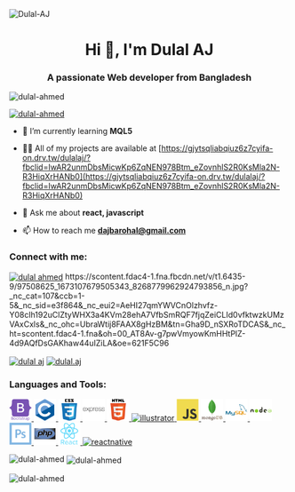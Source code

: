 
   <img src="https://scontent.fdac4-1.fna.fbcdn.net/v/t1.6435-9/97508625_1673107679505343_8268779962924793856_n.jpg?_nc_cat=107&ccb=1-5&_nc_sid=e3f864&_nc_eui2=AeHI27qmYWVCnOlzhvfz-Y08clh192uClZtyWHX3a4KVm28ehA7VfbSmRQF7fjqZeiCLId0vfktwzkUMzVAxCxls&_nc_ohc=UbraWtij8FAAX8gHzBM&tn=Gha9D_nSXRoTDCAS&_nc_ht=scontent.fdac4-1.fna&oh=00_AT8Av-g7pwVmyowKmHHtPlZ-4d9AQfDsGAKhaw44uIZiLA&oe=621F5C96" alt="Dulal-AJ">
    
<h1 align="center">Hi 👋, I'm Dulal AJ</h1>
<h3 align="center">A passionate Web developer from Bangladesh</h3>

<p align="left"> <img src="https://komarev.com/ghpvc/?username=dulal-ahmed&label=Profile%20views&color=0e75b6&style=flat" alt="dulal-ahmed" /> </p>

<p align="left"> <a href="https://github.com/ryo-ma/github-profile-trophy"><img src="https://github-profile-trophy.vercel.app/?username=dulal-ahmed" alt="dulal-ahmed" /></a> </p>

- 🌱 I’m currently learning **MQL5**

- 👨‍💻 All of my projects are available at [https://gjytsqliabqiuz6z7cyifa-on.drv.tw/dulalaj/?fbclid=IwAR2unmDbsMicwKp6ZqNEN978Btm_eZovnhlS2R0KsMla2N-R3HiqXrHANb0](https://gjytsqliabqiuz6z7cyifa-on.drv.tw/dulalaj/?fbclid=IwAR2unmDbsMicwKp6ZqNEN978Btm_eZovnhlS2R0KsMla2N-R3HiqXrHANb0)

- 💬 Ask me about **react, javascript**

- 📫 How to reach me **dajbarohal@gmail.com**

<h3 align="left">Connect with me:</h3>
<p align="left">
<a href="https://codepen.io/dulal ahmed" target="blank"><img align="center" src="https://raw.githubusercontent.com/rahuldkjain/github-profile-readme-generator/master/src/images/icons/Social/codepen.svg" alt="dulal ahmed" height="30" width="40" /></a>
https://scontent.fdac4-1.fna.fbcdn.net/v/t1.6435-9/97508625_1673107679505343_8268779962924793856_n.jpg?_nc_cat=107&ccb=1-5&_nc_sid=e3f864&_nc_eui2=AeHI27qmYWVCnOlzhvfz-Y08clh192uClZtyWHX3a4KVm28ehA7VfbSmRQF7fjqZeiCLId0vfktwzkUMzVAxCxls&_nc_ohc=UbraWtij8FAAX8gHzBM&tn=Gha9D_nSXRoTDCAS&_nc_ht=scontent.fdac4-1.fna&oh=00_AT8Av-g7pwVmyowKmHHtPlZ-4d9AQfDsGAKhaw44uIZiLA&oe=621F5C96
  
  <a href="https://linkedin.com/in/dulal aj" target="blank"><img align="center" src="https://raw.githubusercontent.com/rahuldkjain/github-profile-readme-generator/master/src/images/icons/Social/linked-in-alt.svg" alt="dulal aj" height="30" width="40" /></a>
<a href="https://fb.com/dulal.aj" target="blank"><img align="center" src="https://raw.githubusercontent.com/rahuldkjain/github-profile-readme-generator/master/src/images/icons/Social/facebook.svg" alt="dulal.aj" height="30" width="40" /></a>
</p>

<h3 align="left">Languages and Tools:</h3>
<p align="left"> <a href="https://getbootstrap.com" target="_blank" rel="noreferrer"> <img src="https://raw.githubusercontent.com/devicons/devicon/master/icons/bootstrap/bootstrap-plain-wordmark.svg" alt="bootstrap" width="40" height="40"/> </a> <a href="https://www.cprogramming.com/" target="_blank" rel="noreferrer"> <img src="https://raw.githubusercontent.com/devicons/devicon/master/icons/c/c-original.svg" alt="c" width="40" height="40"/> </a> <a href="https://www.w3schools.com/css/" target="_blank" rel="noreferrer"> <img src="https://raw.githubusercontent.com/devicons/devicon/master/icons/css3/css3-original-wordmark.svg" alt="css3" width="40" height="40"/> </a> <a href="https://expressjs.com" target="_blank" rel="noreferrer"> <img src="https://raw.githubusercontent.com/devicons/devicon/master/icons/express/express-original-wordmark.svg" alt="express" width="40" height="40"/> </a> <a href="https://www.w3.org/html/" target="_blank" rel="noreferrer"> <img src="https://raw.githubusercontent.com/devicons/devicon/master/icons/html5/html5-original-wordmark.svg" alt="html5" width="40" height="40"/> </a> <a href="https://www.adobe.com/in/products/illustrator.html" target="_blank" rel="noreferrer"> <img src="https://www.vectorlogo.zone/logos/adobe_illustrator/adobe_illustrator-icon.svg" alt="illustrator" width="40" height="40"/> </a> <a href="https://developer.mozilla.org/en-US/docs/Web/JavaScript" target="_blank" rel="noreferrer"> <img src="https://raw.githubusercontent.com/devicons/devicon/master/icons/javascript/javascript-original.svg" alt="javascript" width="40" height="40"/> </a> <a href="https://www.mongodb.com/" target="_blank" rel="noreferrer"> <img src="https://raw.githubusercontent.com/devicons/devicon/master/icons/mongodb/mongodb-original-wordmark.svg" alt="mongodb" width="40" height="40"/> </a> <a href="https://www.mysql.com/" target="_blank" rel="noreferrer"> <img src="https://raw.githubusercontent.com/devicons/devicon/master/icons/mysql/mysql-original-wordmark.svg" alt="mysql" width="40" height="40"/> </a> <a href="https://nodejs.org" target="_blank" rel="noreferrer"> <img src="https://raw.githubusercontent.com/devicons/devicon/master/icons/nodejs/nodejs-original-wordmark.svg" alt="nodejs" width="40" height="40"/> </a> <a href="https://www.photoshop.com/en" target="_blank" rel="noreferrer"> <img src="https://raw.githubusercontent.com/devicons/devicon/master/icons/photoshop/photoshop-line.svg" alt="photoshop" width="40" height="40"/> </a> <a href="https://www.php.net" target="_blank" rel="noreferrer"> <img src="https://raw.githubusercontent.com/devicons/devicon/master/icons/php/php-original.svg" alt="php" width="40" height="40"/> </a> <a href="https://reactjs.org/" target="_blank" rel="noreferrer"> <img src="https://raw.githubusercontent.com/devicons/devicon/master/icons/react/react-original-wordmark.svg" alt="react" width="40" height="40"/> </a> <a href="https://reactnative.dev/" target="_blank" rel="noreferrer"> <img src="https://reactnative.dev/img/header_logo.svg" alt="reactnative" width="40" height="40"/> </a> </p>

<p><img align="left" src="https://github-readme-stats.vercel.app/api/top-langs?username=dulal-ahmed&show_icons=true&locale=en&layout=compact" alt="dulal-ahmed" /></p>

<p>&nbsp;<img align="center" src="https://github-readme-stats.vercel.app/api?username=dulal-ahmed&show_icons=true&locale=en" alt="dulal-ahmed" /></p>

<p><img align="center" src="https://github-readme-streak-stats.herokuapp.com/?user=dulal-ahmed&" alt="dulal-ahmed" /></p>
